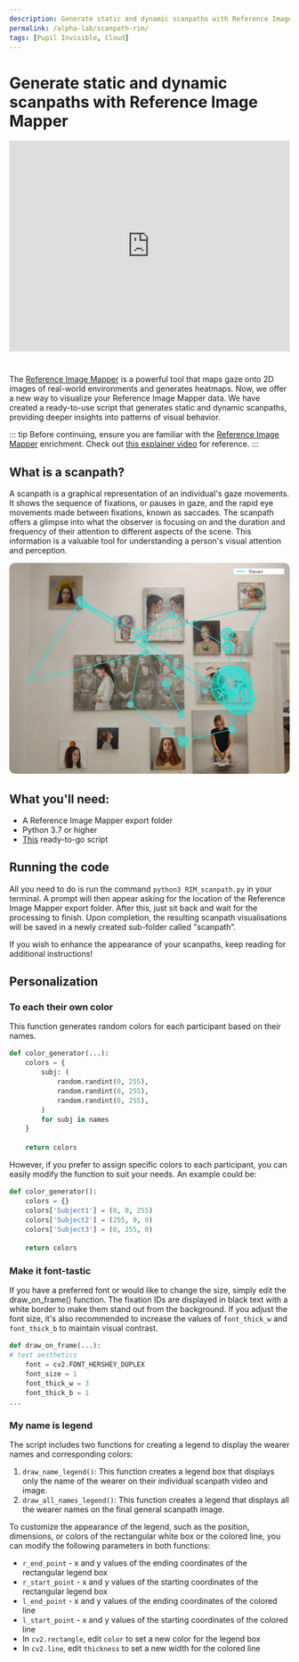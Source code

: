 ```yaml
---
description: Generate static and dynamic scanpaths with Reference Image Mapper
permalink: /alpha-lab/scanpath-rim/
tags: [Pupil Invisible, Cloud]
---
```


# Generate static and dynamic scanpaths with Reference Image Mapper

<TagLinks />

<div class="iframe-container2">
    <iframe width="2000" height="1500" src="https://www.youtube.com/embed/7V3X4XmbRAM" title="YouTube video player" frameborder="0" allow="accelerometer; autoplay; clipboard-write; encrypted-media; gyroscope; picture-in-picture" allowfullscreen></iframe>
</div> 
<br>

The [Reference Image Mapper](/invisible/enrichments/reference-image-mapper/) is a powerful tool that maps gaze onto 2D 
images of real-world environments and generates heatmaps. Now, we offer a new way to visualize your Reference Image Mapper 
data. We have created a ready-to-use script that generates static and dynamic scanpaths, providing deeper insights into 
patterns of visual behavior.

::: tip
Before continuing, ensure you are familiar with the [Reference Image Mapper](/invisible/enrichments/#reference-image-mapper) 
enrichment. Check out [this explainer video](https://www.youtube.com/watch?v=ygqzQEzUIS4&t=56s) for reference.
:::

## What is a scanpath?
A scanpath is a graphical representation of an individual's gaze movements. It shows the sequence of fixations, or pauses 
in gaze, and the rapid eye movements made between fixations, known as saccades. The scanpath offers a glimpse into what 
the observer is focusing on and the duration and frequency of their attention to different aspects of the scene. This 
information is a valuable tool for understanding a person's visual attention and perception.

<img src="../media/alpha-lab/Steven_scanpath.jpeg"/> 

## What you'll need:
- A Reference Image Mapper export folder
- Python 3.7 or higher
- [This](https://gist.github.com/elepl94/9f669c4d81e455cf2095957831219664) ready-to-go script

## Running the code
All you need to do is run the command `python3 RIM_scanpath.py` in your terminal. A prompt will then appear asking for 
the location of the Reference Image Mapper export folder. After this, just sit back and wait for the processing to finish. 
Upon completion, the resulting scanpath visualisations will be saved in a newly created sub-folder called "scanpath”.

If you wish to enhance the appearance of your scanpaths, keep reading for additional instructions!

## Personalization
### To each their own color
<p>
This function generates random colors for each participant based on their names.

```python
def color_generator(...):
    colors = {
        subj: (
            random.randint(0, 255),
            random.randint(0, 255),
            random.randint(0, 255),
        )
        for subj in names
    }

    return colors
```
</p>
<p>
However, if you prefer to assign specific colors to each participant, you can easily modify the function to suit your needs. An example could be:

``` python
def color_generator():
    colors = {}
    colors['Subject1'] = (0, 0, 255)
    colors['Subject2'] = (255, 0, 0)
    colors['Subject3'] = (0, 255, 0)
    
    return colors
```
</p>

### Make it font-tastic
If you have a preferred font or would like to change the size, simply edit the draw_on_frame() function. The fixation 
IDs are displayed in black text with a white border to make them stand out from the background. If you adjust the font 
size, it's also recommended to increase the values of `font_thick_w` and `font_thick_b` to maintain visual contrast.
``` python
def draw_on_frame(...):
# text aesthetics
    font = cv2.FONT_HERSHEY_DUPLEX
    font_size = 1
    font_thick_w = 3 
    font_thick_b = 1
...
```
### My name is legend
The script includes two functions for creating a legend to display the wearer names and corresponding colors:

1. `draw_name_legend()`: This function creates a legend box that displays only the name of the wearer on their individual scanpath video and image.
2. `draw_all_names_legend()`: This function creates a legend that displays all the wearer names on the final general scanpath image.

To customize the appearance of the legend, such as the position, dimensions, or colors of the rectangular white box or the colored line, 
you can modify the following parameters in both functions:

- `r_end_point` - x and y values of the ending coordinates of the rectangular legend box
- `r_start_point` - x and y values of the starting coordinates of the rectangular legend box
- `l_end_point` - x and y values of the ending coordinates of the colored line
- `l_start_point` - x and y values of the starting coordinates of the colored line
- In `cv2.rectangle`, edit `color` to set a new color for the legend box
- In `cv2.line`, edit `thickness` to set a new width for the colored line

<style scoped>

    img {
    border-radius: 10px;
    max-width: 100%;
    height: auto;
    box-sizing: border-box;
}

.iframe-container2{
  position: relative;
  width: 100%;
  padding-bottom: 75%;
  margin-bottom: 10px;
  height: 0;
  margin-left:0;
  margin-right:0;
}

.iframe-container2 iframe{
  position: absolute;
  top:0;
  left: 0;
  width: 100%;
  height: 100%;
}

</style>
